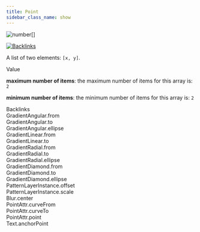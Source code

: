 ```yaml
---
title: Point
sidebar_class_name: show
---
```


<div className="section-badges">

<div><img alt="number[]" src="https://img.shields.io/badge/number[]-number[]?label=Type" /></div>

<a href="#backlinks"><img alt="Backlinks" src="https://img.shields.io/badge/18-Backlinks?label=Backlinks&color=%230ea5e9" /></a>

</div>

A list of two elements: `[x, y]`.

<div className="property-item">

Value

<div className="value-description">

**maximum number of items**: the maximum number of items for this array is: `2`

**minimum number of items**: the minimum number of items for this array is: `2`

</div>

</div>

<div id="backlinks" className="section-backlinks">

<div className="backlinks-title">Backlinks</div>

<div className="backlink">
      <Link to='/specs/vectorgraphics/gradient-angular#from'>GradientAngular.from</Link>
      </div>

<div className="backlink">
      <Link to='/specs/vectorgraphics/gradient-angular#to'>GradientAngular.to</Link>
      </div>

<div className="backlink">
      <Link to='/specs/vectorgraphics/gradient-angular#ellipse'>GradientAngular.ellipse</Link>
      </div>

<div className="backlink">
      <Link to='/specs/vectorgraphics/gradient-linear#from'>GradientLinear.from</Link>
      </div>

<div className="backlink">
      <Link to='/specs/vectorgraphics/gradient-linear#to'>GradientLinear.to</Link>
      </div>

<div className="backlink">
      <Link to='/specs/vectorgraphics/gradient-radial#from'>GradientRadial.from</Link>
      </div>

<div className="backlink">
      <Link to='/specs/vectorgraphics/gradient-radial#to'>GradientRadial.to</Link>
      </div>

<div className="backlink">
      <Link to='/specs/vectorgraphics/gradient-radial#ellipse'>GradientRadial.ellipse</Link>
      </div>

<div className="backlink">
      <Link to='/specs/vectorgraphics/gradient-diamond#from'>GradientDiamond.from</Link>
      </div>

<div className="backlink">
      <Link to='/specs/vectorgraphics/gradient-diamond#to'>GradientDiamond.to</Link>
      </div>

<div className="backlink">
      <Link to='/specs/vectorgraphics/gradient-diamond#ellipse'>GradientDiamond.ellipse</Link>
      </div>

<div className="backlink">
      <Link to='/specs/vectorgraphics/pattern-layer-instance#offset'>PatternLayerInstance.offset</Link>
      </div>

<div className="backlink">
      <Link to='/specs/vectorgraphics/pattern-layer-instance#scale'>PatternLayerInstance.scale</Link>
      </div>

<div className="backlink">
      <Link to='/specs/vectorgraphics/blur#center'>Blur.center</Link>
      </div>

<div className="backlink">
      <Link to='/specs/vectorgraphics/point-attr#curvefrom'>PointAttr.curveFrom</Link>
      </div>

<div className="backlink">
      <Link to='/specs/vectorgraphics/point-attr#curveto'>PointAttr.curveTo</Link>
      </div>

<div className="backlink">
      <Link to='/specs/vectorgraphics/point-attr#point'>PointAttr.point</Link>
      </div>

<div className="backlink">
      <Link to='/specs/vectorgraphics/text#anchorpoint'>Text.anchorPoint</Link>
      </div>

</div>
